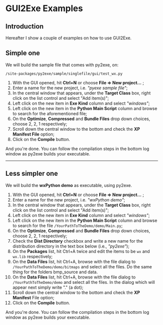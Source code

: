# GUI2Exe Examples #

## Introduction ##

Hereafter I show a couple of examples on how to use GUI2Exe.


## Simple one ##

We will build the sample file that comes with py2exe, on:

`/site-packages/py2exe/sample/singlefile/gui/test_wx.py`

  1. With the GUI opened, hit **Ctrl+N** or choose **File => New project...** ;
  1. Enter a name for the new project, i.e. _"pyexe sample file"_;
  1. In the central window that appears, under the **Target Class** box, right click on the list control and select "Add item(s)";
  1. Left click on the new item in **Exe Kind** column and select _"windows"_;
  1. Left click on the new item in the **Python Main Script** column and browse to search for the aforementioned file;
  1. On the **Optimize**, **Compressed** and **Bundle Files** drop down choices, choose 2, 2, 1 respectively;
  1. Scroll down the central window to the bottom and check the **XP Manifest File** option;
  1. Click on the **Compile** button.

And you're done. You can follow the compilation steps in the bottom log window as py2exe builds your executable.


---


## Less simpler one ##

We will build the **wxPython demo** as executable, using py2exe.

  1. With the GUI opened, hit **Ctrl+N** or choose **File => New project...** ;
  1. Enter a name for the new project, i.e. _"wxPython demo"_;
  1. In the central window that appears, under the **Target Class** box, right click on the list control and select "Add item(s)";
  1. Left click on the new item in **Exe Kind** column and select _"windows"_;
  1. Left click on the new item in the **Python Main Script** column and browse to search for the file `/YourPathToTheDemo/demo/Main.py`;
  1. On the **Optimize**, **Compressed** and **Bundle Files** drop down choices, choose 2, 2, 1 respectively;
  1. Check the **Dist Directory** checkbox and write a new name for the distribution directory in the text box below (i.e., _"py2exe"_);
  1. On the **Packages** list, hit Ctrl+A twice and edit the items to be `wx` and `wx.lib` respectively;
  1. On the **Data Files** list, hit Ctrl+A, browse with the file dialog to `/YourPathToTheDemo/demo/bitmaps` and select all the files. Do the same thing for the folders bmp\_source and data.
  1. On the **Data Files** list, hit Ctrl+A, browse with the file dialog to `/YourPathToTheDemo/demo` and select all the files. In the dialog which will appear next simply write "." (a dot);
  1. Scroll down the central window to the bottom and check the **XP Manifest** File option;
  1. Click on the **Compile** button.

And you're done. You can follow the compilation steps in the bottom log window as py2exe builds your executable.